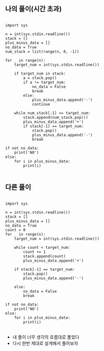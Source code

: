 ## 나의 풀이(시간 초과)
<pre>
<code>
import sys

n = int(sys.stdin.readline())
stack = []
plus_minus_data = []
no_data = True
num_stack = list(range(n, 0, -1))

for _ in range(n):
    target_num = int(sys.stdin.readline())

    if target_num in stack:
        a = stack.pop()
        if a != target_num:
            no_data = False
            break
        else:
            plus_minus_data.append('-')
            continue

    while num_stack[-1] <= target_num:
        stack.append(num_stack.pop())
        plus_minus_data.append('+')
        if stack[-1] == target_num:
            stack.pop()
            plus_minus_data.append('-')
            break

if not no_data:
    print('NO')
else:
    for i in plus_minus_data:
        print(i)
</code>
</pre>

## 다른 풀이
<pre>
<code>
import sys

n = int(sys.stdin.readline())
stack = []
plus_minus_data = []
no_data = True
count = 0
for _ in range(n):
    target_num = int(sys.stdin.readline())

    while count < target_num:
        count += 1
        stack.append(count)
        plus_minus_data.append('+')

    if stack[-1] == target_num:
        stack.pop()
        plus_minus_data.append('-')

    else:
        no_data = False
        break

if not no_data:
    print('NO')
else:
    for i in plus_minus_data:
        print(i)
</code>
</pre>

- 내 풀이 너무 생각의 흐름대로 풀었다
- 다시 한번 제대로 설계해서 풀어보자

